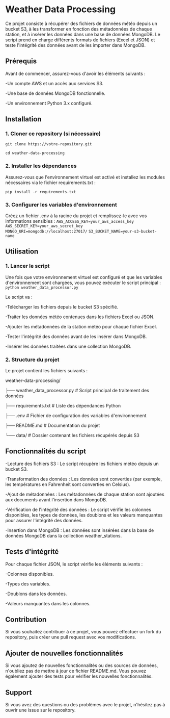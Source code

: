 # Weather Data Processing
Ce projet consiste à récupérer des fichiers de données météo depuis un bucket S3, à les transformer en fonction des métadonnées de chaque station, et à insérer les données dans une base de données MongoDB. Le script prend en charge différents formats de fichiers (Excel et JSON) et teste l'intégrité des données avant de les importer dans MongoDB.

## Prérequis
Avant de commencer, assurez-vous d'avoir les éléments suivants :

-Un compte AWS et un accès aux services S3.

-Une base de données MongoDB fonctionnelle.

-Un environnement Python 3.x configuré.

## Installation
### 1. Cloner ce repository (si nécessaire)
 
`git clone https://votre-repository.git`

`cd weather-data-processing`

### 2. Installer les dépendances
Assurez-vous que l'environnement virtuel est activé et installez les modules nécessaires via le fichier requirements.txt :

`pip install -r requirements.txt`

### 3. Configurer les variables d'environnement
Créez un fichier .env à la racine du projet et remplissez-le avec vos informations sensibles :
`AWS_ACCESS_KEY=your_aws_access_key`
`AWS_SECRET_KEY=your_aws_secret_key`
`MONGO_URI=mongodb://localhost:27017/`
`S3_BUCKET_NAME=your-s3-bucket-name`

## Utilisation
### 1. Lancer le script
Une fois que votre environnement virtuel est configuré et que les variables d'environnement sont chargées, vous pouvez exécuter le script principal :
`python weather_data_processor.py`

Le script va :

-Télécharger les fichiers depuis le bucket S3 spécifié.

-Traiter les données météo contenues dans les fichiers Excel ou JSON.

-Ajouter les métadonnées de la station météo pour chaque fichier Excel.

-Tester l'intégrité des données avant de les insérer dans MongoDB.

-Insérer les données traitées dans une collection MongoDB.

### 2. Structure du projet
Le projet contient les fichiers suivants :

weather-data-processing/

├── weather_data_processor.py   # Script principal de traitement des données

├── requirements.txt            # Liste des dépendances Python

├── .env                        # Fichier de configuration des variables d'environnement

├── README.md                   # Documentation du projet

└── data/                       # Dossier contenant les fichiers récupérés depuis S3

## Fonctionnalités du script
-Lecture des fichiers S3 : Le script récupère les fichiers météo depuis un bucket S3.

-Transformation des données : Les données sont converties (par exemple, les températures en Fahrenheit sont converties en Celsius).

-Ajout de métadonnées : Les métadonnées de chaque station sont ajoutées aux documents avant l'insertion dans MongoDB.

-Vérification de l'intégrité des données : Le script vérifie les colonnes disponibles, les types de données, les doublons et les valeurs manquantes pour assurer l'intégrité des données.

-Insertion dans MongoDB : Les données sont insérées dans la base de données MongoDB dans la collection weather_stations.

## Tests d'intégrité
Pour chaque fichier JSON, le script vérifie les éléments suivants :

-Colonnes disponibles.

-Types des variables.

-Doublons dans les données.

-Valeurs manquantes dans les colonnes.

## Contribution
Si vous souhaitez contribuer à ce projet, vous pouvez effectuer un fork du repository, puis créer une pull request avec vos modifications.

## Ajouter de nouvelles fonctionnalités
Si vous ajoutez de nouvelles fonctionnalités ou des sources de données, n'oubliez pas de mettre à jour ce fichier README.md.
Vous pouvez également ajouter des tests pour vérifier les nouvelles fonctionnalités.

## Support
Si vous avez des questions ou des problèmes avec le projet, n'hésitez pas à ouvrir une issue sur le repository.

